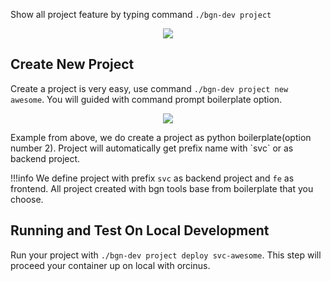 Show all project feature by typing command `./bgn-dev project` 
<p align="center">
    <img src="../img/bgndev-project.png">
</p>


## Create New Project
Create a project is very easy, use command `./bgn-dev project new awesome`.
You will guided with command prompt boilerplate option.  
<p align="center">
    <img src="../img/bgndev-new-awesome.gif">
</p>
Example from above, we do create a project as python boilerplate(option number 2).
Project will automatically get prefix name with `svc` or as backend project. 

!!!info
	We define project with prefix `svc` as backend project and `fe` as frontend.
	All project created with bgn tools base from boilerplate that you choose.


## Running and Test On Local Development
Run your project with `./bgn-dev project deploy svc-awesome`. 
This step will proceed your container up on local with orcinus.

